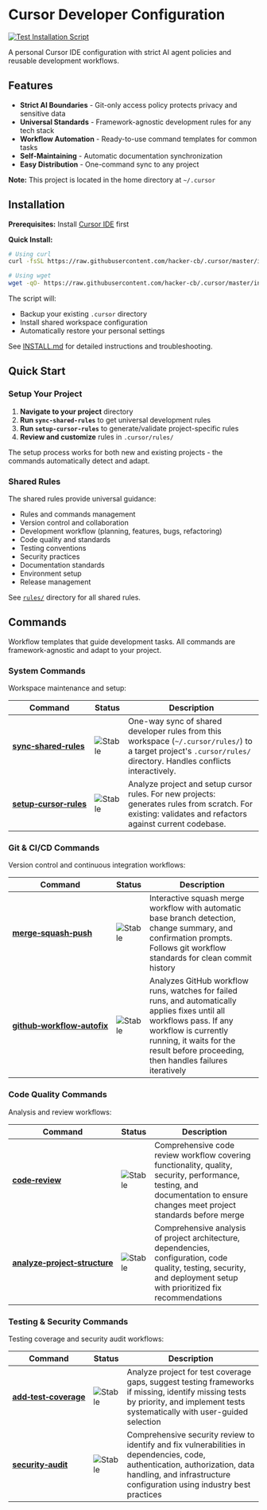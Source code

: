 # Cursor Developer Configuration

[![Test Installation Script](https://github.com/hacker-cb/.cursor/actions/workflows/test-install.yml/badge.svg)](https://github.com/hacker-cb/.cursor/actions/workflows/test-install.yml)

A personal Cursor IDE configuration with strict AI agent policies and reusable development workflows.

## Features

- **Strict AI Boundaries** - Git-only access policy protects privacy and sensitive data
- **Universal Standards** - Framework-agnostic development rules for any tech stack
- **Workflow Automation** - Ready-to-use command templates for common tasks
- **Self-Maintaining** - Automatic documentation synchronization
- **Easy Distribution** - One-command sync to any project

**Note:** This project is located in the home directory at `~/.cursor`

## Installation

**Prerequisites:** Install [Cursor IDE](https://cursor.sh) first

**Quick Install:**

```bash
# Using curl
curl -fsSL https://raw.githubusercontent.com/hacker-cb/.cursor/master/install.sh | bash

# Using wget
wget -qO- https://raw.githubusercontent.com/hacker-cb/.cursor/master/install.sh | bash
```

The script will:
- Backup your existing `.cursor` directory
- Install shared workspace configuration  
- Automatically restore your personal settings

See [INSTALL.md](INSTALL.md) for detailed instructions and troubleshooting.

## Quick Start

### Setup Your Project

1. **Navigate to your project** directory
2. **Run `sync-shared-rules`** to get universal development rules
3. **Run `setup-cursor-rules`** to generate/validate project-specific rules
4. **Review and customize** rules in `.cursor/rules/`

The setup process works for both new and existing projects - the commands automatically detect and adapt.

### Shared Rules

The shared rules provide universal guidance:
- Rules and commands management
- Version control and collaboration
- Development workflow (planning, features, bugs, refactoring)
- Code quality and standards
- Testing conventions
- Security practices
- Documentation standards
- Environment setup
- Release management

See [`rules/`](rules/) directory for all shared rules.

## Commands

Workflow templates that guide development tasks. All commands are framework-agnostic and adapt to your project.

### System Commands

Workspace maintenance and setup:

| Command | Status | Description |
|---------|--------|-------------|
| [**sync&#8209;shared&#8209;rules**](commands/sync-shared-rules.md) | ![Stable](https://img.shields.io/badge/status-stable-green) | One-way sync of shared developer rules from this workspace (`~/.cursor/rules/`) to a target project's `.cursor/rules/` directory. Handles conflicts interactively. |
| [**setup&#8209;cursor&#8209;rules**](commands/setup-cursor-rules.md) | ![Stable](https://img.shields.io/badge/status-stable-green) | Analyze project and setup cursor rules. For new projects: generates rules from scratch. For existing: validates and refactors against current codebase. |

### Git & CI/CD Commands

Version control and continuous integration workflows:

| Command | Status | Description |
|---------|--------|-------------|
| [**merge&#8209;squash&#8209;push**](commands/merge-squash-push.md) | ![Stable](https://img.shields.io/badge/status-stable-green) | Interactive squash merge workflow with automatic base branch detection, change summary, and confirmation prompts. Follows git workflow standards for clean commit history |
| [**github&#8209;workflow&#8209;autofix**](commands/github-workflow-autofix.md) | ![Stable](https://img.shields.io/badge/status-stable-green) | Analyzes GitHub workflow runs, watches for failed runs, and automatically applies fixes until all workflows pass. If any workflow is currently running, it waits for the result before proceeding, then handles failures iteratively |

### Code Quality Commands

Analysis and review workflows:

| Command | Status | Description |
|---------|--------|-------------|
| [**code&#8209;review**](commands/code-review.md) | ![Stable](https://img.shields.io/badge/status-stable-green) | Comprehensive code review workflow covering functionality, quality, security, performance, testing, and documentation to ensure changes meet project standards before merge |
| [**analyze&#8209;project&#8209;structure**](commands/analyze-project-structure.md) | ![Stable](https://img.shields.io/badge/status-stable-green) | Comprehensive analysis of project architecture, dependencies, configuration, code quality, testing, security, and deployment setup with prioritized fix recommendations |

### Testing & Security Commands

Testing coverage and security audit workflows:

| Command | Status | Description |
|---------|--------|-------------|
| [**add&#8209;test&#8209;coverage**](commands/add-test-coverage.md) | ![Stable](https://img.shields.io/badge/status-stable-green) | Analyze project for test coverage gaps, suggest testing frameworks if missing, identify missing tests by priority, and implement tests systematically with user-guided selection |
| [**security&#8209;audit**](commands/security-audit.md) | ![Stable](https://img.shields.io/badge/status-stable-green) | Comprehensive security review to identify and fix vulnerabilities in dependencies, code, authentication, authorization, data handling, and infrastructure configuration using industry best practices |
